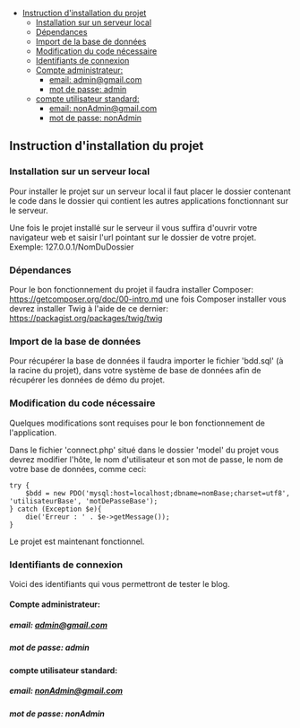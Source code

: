   - [Instruction d'installation du projet](#instruction-dinstallation-du-projet)
    - [Installation sur un serveur local](#installation-sur-un-serveur-local)
    - [Dépendances](#dépendances)
    - [Import de la base de données](#import-de-la-base-de-données)
    - [Modification du code nécessaire](#modification-du-code-nécessaire)
    - [Identifiants de connexion](#identifiants-de-connexion)
    - [Compte administrateur:](#compte-administrateur)
      - [email: admin@gmail.com](#email-admingmailcom)
      - [mot de passe: admin](#mot-de-passe-admin)
    - [compte utilisateur standard:](#compte-utilisateur-standard)
      - [email: nonAdmin@gmail.com](#email-nonadmingmailcom)
      - [mot de passe: nonAdmin](#mot-de-passe-nonadmin)


## Instruction d'installation du projet

### Installation sur un serveur local

Pour installer le projet sur un serveur local il faut placer le dossier contenant le code dans le dossier qui contient les autres applications fonctionnant sur le serveur.

Une fois le projet installé sur le serveur il vous suffira d'ouvrir votre navigateur web et saisir l'url pointant sur le dossier de votre projet. Exemple: 127.0.0.1/NomDuDossier

### Dépendances

Pour le bon fonctionnement du projet il faudra installer Composer: https://getcomposer.org/doc/00-intro.md une fois Composer installer vous devrez installer Twig à l'aide de ce dernier: https://packagist.org/packages/twig/twig

### Import de la base de données

Pour récupérer la base de données il faudra importer le fichier 'bdd.sql' (à la racine du projet), dans votre système de base de données afin de récupérer les données de démo du projet.

### Modification du code nécessaire

Quelques modifications sont requises pour le bon fonctionnement de l'application.

Dans le fichier 'connect.php' situé dans le dossier 'model' du projet vous devrez modifier l'hôte, le nom d'utilisateur et son mot de passe, le nom  de votre base de données, comme ceci:

    try {
        $bdd = new PDO('mysql:host=localhost;dbname=nomBase;charset=utf8', 'utilisateurBase', 'motDePasseBase');
    } catch (Exception $e){
        die('Erreur : ' . $e->getMessage());
    }

Le projet est maintenant fonctionnel.

### Identifiants de connexion

Voici des identifiants qui vous permettront de tester le blog.

#### Compte administrateur: 
##### email: admin@gmail.com
##### mot de passe: admin

#### compte utilisateur standard:
##### email: nonAdmin@gmail.com
##### mot de passe: nonAdmin